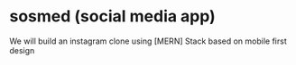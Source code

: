# sosmed (social media app)

We will build an instagram clone using [MERN] Stack based on mobile first design
